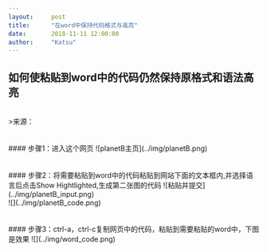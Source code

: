 ```yaml
---
layout:     post
title:      "在word中保持代码格式与高亮"
date:       2018-11-11 12:00:00
author:     "Katsu"
---
```


## 如何使粘贴到word中的代码仍然保持原格式和语法高亮
<br>
>来源：<https://blog.csdn.net/qq_40395278/article/details/81045952>
<br>
<br>
<br>
#### 步骤1：进入这个网页<http://www.planetb.ca/syntax-highlight-word>
![planetB主页](../img/planetB.png)<br>
<br>
<br>
#### 步骤2：将需要粘贴到word中的代码粘贴到网站下面的文本框内,并选择语言后点击Show Hightlighted,生成第二张图的代码
![粘贴并提交](../img/planetB_input.png)<br>
![](../img/planetB_code.png)<br>
<br>
<br>
#### 步骤3：ctrl-a，ctrl-c复制网页中的代码，粘贴到需要粘贴的word中，下图是效果
![](../img/word_code.png)